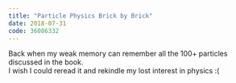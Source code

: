 ```yaml
---
title: "Particle Physics Brick by Brick"
date: 2018-07-31
code: 36086332
---
```

Back when my weak memory can remember all the 100+ particles discussed in the book.\
I wish I could reread it and rekindle my lost interest in physics :(